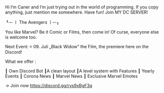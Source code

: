Hi I’m Caner and I’m just trying out in the world of programming.
If you copy anything, just mention me somewhere.
Have fun!
Join MY DC SERVER!

┖─ 〡 The Avengers  〡─┒

  You like Marvel?
Be it Comic or Films, then come in!
Of curse, everyone else is welcome too.  

  Next Event:
⍟  09. Juli „Black Widow“ the Film, the premiere here on the  Discord!

What we offer :
 
 ┃ Own Discord Bot
 ┃A clean layout
 ┃A level system with Features
 ┃ Yearly Events
 ┃ Corona News
 ┃ Marvel News
 ┃ Exclusive Marvel Emotes 


->  Join now  https://discord.gg/rys9xBgF3q
